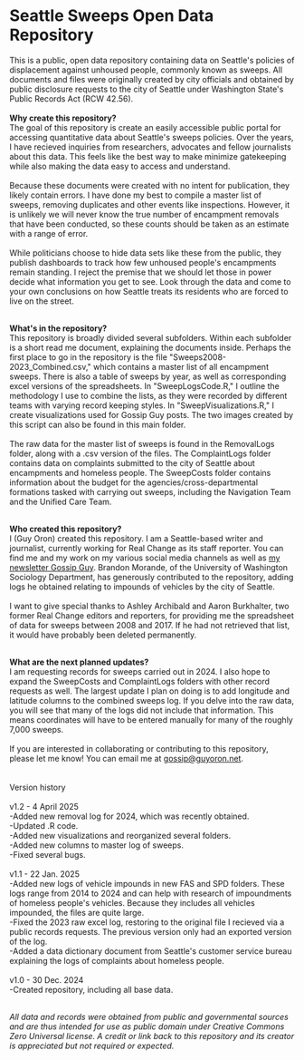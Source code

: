 # Seattle Sweeps Open Data Repository
This is a public, open data repository containing data on Seattle's policies of displacement against unhoused people, commonly known as sweeps. All documents and files were originally created by city officials and obtained by public disclosure requests to the city of Seattle under Washington State's Public Records Act (RCW 42.56). 
<br>
<br>
**Why create this repository?**
<br>
The goal of this repository is create an easily accessible public portal for accessing quantitative data about Seattle's sweeps policies. Over the years, I have recieved inquiries from researchers, advocates and fellow journalists about this data. This feels like the best way to make minimize gatekeeping while also making the data easy to access and understand.
<br>
<br>
Because these documents were created with no intent for publication, they likely contain errors. I have done my best to compile a master list of sweeps, removing duplicates and other events like inspections. However, it is unlikely we will never know the true number of encampment removals that have been conducted, so these counts should be taken as an estimate with a range of error.
<br>
<br>
While politicians choose to hide data sets like these from the public, they publish dashboards to track how few unhoused people's encampments remain standing. I reject the premise that we should let those in power decide what information you get to see. Look through the data and come to your own conclusions on how Seattle treats its residents who are forced to live on the street. 
<br>
<br>

**What's in the repository?**
<br>
This repository is broadly divided several subfolders. Within each subfolder is a short read me document, explaining the documents inside. Perhaps the first place to go in the repository is the file "Sweeps2008-2023_Combined.csv," which contains a master list of all encampment sweeps. There is also a table of sweeps by year, as well as corresponding excel versions of the spreadsheets. In "SweepLogsCode.R," I outline the methodology I use to combine the lists, as they were recorded by different teams with varying record keeping styles. In "SweepVisualizations.R," I create visualizations used for Gossip Guy posts. The two images created by this script can also be found in this main folder.
<br>
<br>
The raw data for the master list of sweeps is found in the RemovalLogs folder, along with a .csv version of the files. The ComplaintLogs folder contains data on complaints submitted to the city of Seattle about encampments and homeless people. The SweepCosts folder contains information about the budget for the agencies/cross-departmental formations tasked with carrying out sweeps, including the Navigation Team and the Unified Care Team.
<br>
<br>

**Who created this repository?**
<br>
I (Guy Oron) created this repository. I am a Seattle-based writer and journalist, currently working for Real Change as its staff reporter. You can find me and my work on my various social media channels as well as [my newsletter Gossip Guy]([url](https://gossipguy.net/)). Brandon Morande, of the University of Washington Sociology Department, has generously contributed to the repository, adding logs he obtained relating to impounds of vehicles by the city of Seattle.
<br>
<br>
I want to give special thanks to Ashley Archibald and Aaron Burkhalter, two former Real Change editors and reporters, for providing me the spreadsheet of data for sweeps between 2008 and 2017. If he had not retrieved that list, it would have probably been deleted permanently.
<br>
<br>

**What are the next planned updates?**
<br>
I am requesting records for sweeps carried out in 2024. I also hope to expand the SweepCosts and ComplaintLogs folders with other record requests as well. The largest update I plan on doing is to add longitude and latitude columns to the combined sweeps log. If you delve into the raw data, you will see that many of the logs did not include that information. This means coordinates will have to be entered manually for many of the roughly 7,000 sweeps.
<br>
<br>
If you are interested in collaborating or contributing to this repository, please let me know! You can email me at [gossip@guyoron.net](gossip@guyoron.net).
<br>
<br>
<br>
Version history
<br>
<br>
v1.2 - 4 April 2025
<br>-Added new removal log for 2024, which was recently obtained.
<br>-Updated .R code.
<br>-Added new visualizations and reorganized several folders.
<br>-Added new columns to master log of sweeps.
<br>-Fixed several bugs.
<br><br>v1.1 - 22 Jan. 2025
<br>-Added new logs of vehicle impounds in new FAS and SPD folders. These logs range from 2014 to 2024 and can help with research of impoundments of homeless people's vehicles. Because they includes all vehicles impounded, the files are quite large.
<br>-Fixed the 2023 raw excel log, restoring to the original file I recieved via a public records requests. The previous version only had an exported version of the log.
<br>-Added a data dictionary document from Seattle's customer service bureau explaining the logs of complaints about homeless people.
<br><br>v1.0 - 30 Dec. 2024
<br>-Created repository, including all base data.
<br>
<br>

_All data and records were obtained from public and governmental sources and are thus intended for use as public domain under Creative Commons Zero Universal license. A credit or link back to this repository and its creator is appreciated but not required or expected._

